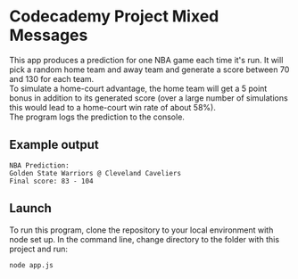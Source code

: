 # Codecademy Project Mixed Messages
This app produces a prediction for one NBA game each time it's run. It will pick a random home team and away team and generate a score between 70 and 130 for each team.\
To simulate a home-court advantage, the home team will get a 5 point bonus in addition to its generated score (over a large number of simulations this would lead to a home-court win rate of about 58%).\
The program logs the prediction to the console.

## Example output
```
NBA Prediction:
Golden State Warriors @ Cleveland Caveliers
Final score: 83 - 104
```

## Launch
To run this program, clone the repository to your local environment with node set up.
In the command line, change directory to the folder with this project and run:
```
node app.js
```